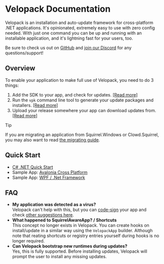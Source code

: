# Velopack Documentation
Velopack is an installation and auto-update framework for cross-platform .NET applications. It's opinionated, extremely easy to use with zero config needed. With just one command you can be up and running with an installable application, and it's lightning fast for your users, too.

Be sure to check us out on [GitHub](https://github.com/velopack/velopack) and [join our Discord](https://discord.gg/CjrCrNzd3F) for any questions/support!

## Overview
To enable your application to make full use of Velopack, you need to do 3 things:
1. Add the SDK to your app, and check for updates. [[Read more]](updating/overview.md)
0. Run the `vpk` command line tool to generate your update packages and installers. [[Read more]](packaging/overview.md)
0. Upload your release somewhere your app can download updates from. [[Read more]](distributing/overview.md)

> [!TIP]
> If you are migrating an application from Squirrel.Windows or Clowd.Squirrel, you may also want to read [the migrating guide](migrating.md).

## Quick Start
- [C# .NET Quick Start](getting-started/csharp.md)
- Sample App: [Avalonia Cross Platform](https://github.com/velopack/velopack/tree/master/examples/AvaloniaCrossPlat)
- Sample App: [WPF / .Net Framework](https://github.com/velopack/velopack/tree/master/examples/VeloWpfSample)

## FAQ
- **My application was detected as a virus?** <br/>
  Velopack can't help with this, but you can [code-sign](packaging/signing.md) your app and check [other suggestions here](https://github.com/clowd/Clowd.Squirrel/issues/28#issuecomment-1016241760).
- **What happened to SquirrelAwareApp? / Shortcuts** <br/>
  This concept no longer exists in Velopack. You can create hooks on install/update in a similar way using the `VelopackApp` builder. Although note that reating shortcuts or registry entries yourself during hooks is no longer required.
- **Can Velopack bootstrap new runtimes during updates?** <br/>
  Yes, this is fully supported. Before installing updates, Velopack will prompt the user to install any missing updates.